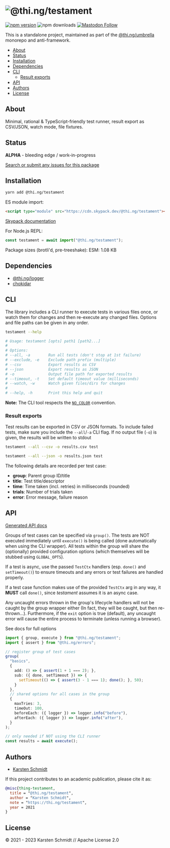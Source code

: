 <!-- This file is generated - DO NOT EDIT! -->
<!-- Please see: https://github.com/thi-ng/umbrella/blob/develop/CONTRIBUTING.md#changes-to-readme-files -->

# ![@thi.ng/testament](https://media.thi.ng/umbrella/banners-20230807/thing-testament.svg?8f37c190)

[![npm version](https://img.shields.io/npm/v/@thi.ng/testament.svg)](https://www.npmjs.com/package/@thi.ng/testament)
![npm downloads](https://img.shields.io/npm/dm/@thi.ng/testament.svg)
[![Mastodon Follow](https://img.shields.io/mastodon/follow/109331703950160316?domain=https%3A%2F%2Fmastodon.thi.ng&style=social)](https://mastodon.thi.ng/@toxi)

This is a standalone project, maintained as part of the
[@thi.ng/umbrella](https://github.com/thi-ng/umbrella/) monorepo and
anti-framework.

- [About](#about)
- [Status](#status)
- [Installation](#installation)
- [Dependencies](#dependencies)
- [CLI](#cli)
  - [Result exports](#result-exports)
- [API](#api)
- [Authors](#authors)
- [License](#license)

## About

Minimal, rational & TypeScript-friendly test runner, result export as CSV/JSON, watch mode, file fixtures.

## Status

**ALPHA** - bleeding edge / work-in-progress

[Search or submit any issues for this package](https://github.com/thi-ng/umbrella/issues?q=%5Btestament%5D+in%3Atitle)

## Installation

```bash
yarn add @thi.ng/testament
```

ES module import:

```html
<script type="module" src="https://cdn.skypack.dev/@thi.ng/testament"></script>
```

[Skypack documentation](https://docs.skypack.dev/)

For Node.js REPL:

```js
const testament = await import("@thi.ng/testament");
```

Package sizes (brotli'd, pre-treeshake): ESM: 1.08 KB

## Dependencies

- [@thi.ng/logger](https://github.com/thi-ng/umbrella/tree/develop/packages/logger)
- [chokidar](https://github.com/paulmillr/chokidar)

## CLI

The library includes a CLI runner to execute tests in various files once, or
watch them for changes and then re-execute any changed files. Options and file
paths can be given in any order.

```bash
testament --help

# Usage: testament [opts] path1 [path2...]
#
# Options:
# --all, -a        Run all tests (don't stop at 1st failure)
# --exclude, -e    Exclude path prefix (multiple)
# --csv            Export results as CSV
# --json           Export results as JSON
# -o               Output file path for exported results
# --timeout, -t    Set default timeout value (milliseconds)
# --watch, -w      Watch given files/dirs for changes
#
# --help, -h       Print this help and quit
```

**Note:** The CLI tool respects the [`NO_COLOR`](https://no-color.org/) convention.

### Result exports

Test results can be exported in CSV or JSON formats. To include failed tests,
make sure you include the `--all`/`-a` CLI flag. If no output file (`-o`) is
given, the results will be written to stdout

```bash
testament --all --csv -o results.csv test

testament --all --json -o results.json test
```

The following details are recorded per test case:

- **group**: Parent group ID/title
- **title**: Test title/descriptor
- **time**: Time taken (incl. retries) in milliseconds (rounded)
- **trials**: Number of trials taken
- **error**: Error message, failure reason

## API

[Generated API docs](https://docs.thi.ng/umbrella/testament/)

Groups of test cases can be specified via `group()`. The tests are NOT executed
immediately until `execute()` is being called (done automatically when using the
CLI wrapper). All tests within the group will share the (optionally) provided
configuration options (which themselves will be stubbed using `GLOBAL_OPTS`).

If a test is async, use the passed `TestCtx` handlers (esp. `done()` and
`setTimeout()`) to ensure timeouts and any errors or test failures are handled
properly.

If a test case function makes use of the provided `TestCtx` arg in any way, it
**MUST** call `done()`, since _testament_ assumes it is an async case.

Any uncaught errors thrown in the group's lifecycle handlers will not be caught
by the group wrapper either (In fact, they will be caught, but then
re-thrown...). Furthermore, if the `exit` option is true (default), any uncaught
error will cause the entire process to terminate (unless running a browser).

See docs for full options

```ts
import { group, execute } from "@thi.ng/testament";
import { assert } from "@thi.ng/errors";

// register group of test cases
group(
  "basics",
  {
    add: () => { assert(1 + 1 === 2); },
    sub: ({ done, setTimeout }) => {
      setTimeout(() => { assert(3 - 1 === 1); done(); }, 50);
    }
  },
  // shared options for all cases in the group
  {
    maxTries: 3,
    timeOut: 100,
    beforeEach: ({ logger }) => logger.info("before"),
    afterEach: ({ logger }) => logger.info("after"),
  }
);

// only needed if NOT using the CLI runner
const results = await execute();
```

## Authors

- [Karsten Schmidt](https://thi.ng)

If this project contributes to an academic publication, please cite it as:

```bibtex
@misc{thing-testament,
  title = "@thi.ng/testament",
  author = "Karsten Schmidt",
  note = "https://thi.ng/testament",
  year = 2021
}
```

## License

&copy; 2021 - 2023 Karsten Schmidt // Apache License 2.0
